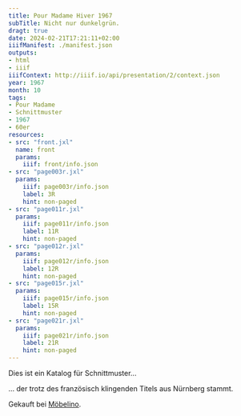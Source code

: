 ```yaml
---
title: Pour Madame Hiver 1967
subTitle: Nicht nur dunkelgrün.
dragt: true
date: 2024-02-21T17:21:11+02:00
iiifManifest: ./manifest.json
outputs:
- html
- iiif
iiifContext: http://iiif.io/api/presentation/2/context.json
year: 1967
month: 10
tags:
- Pour Madame
- Schnittmuster
- 1967
- 60er
resources:
- src: "front.jxl"
  name: front
  params:
    iiif: front/info.json
- src: "page003r.jxl"
  params:
    iiif: page003r/info.json
    label: 3R
    hint: non-paged
- src: "page011r.jxl"
  params:
    iiif: page011r/info.json
    label: 11R
    hint: non-paged
- src: "page012r.jxl"
  params:
    iiif: page012r/info.json
    label: 12R
    hint: non-paged
- src: "page015r.jxl"
  params:
    iiif: page015r/info.json
    label: 15R
    hint: non-paged
- src: "page021r.jxl"
  params:
    iiif: page021r/info.json
    label: 21R
    hint: non-paged
---
```

Dies ist ein Katalog für Schnittmuster...
<!--more-->
... der trotz des französisch klingenden Titels aus Nürnberg stammt. 

<div class="source">Gekauft bei <a href="https://www.moebelino.de/">Möbelino</a>.</div>
